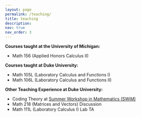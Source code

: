 ```yaml
---
layout: page
permalink: /teaching/
title: teaching
description: 
nav: true
nav_order: 3
---
```


**Courses taught at the University of Michigan:** 
* Math 156 (Applied Honors Calculus II)

**Courses taught at Duke University:**
* Math 105L (Laboratory Calculus and Functions I)
* Math 106L (Laboratory Calculus and Functions II)

**Other Teaching Experience at Duke University:**
* Coding Theory at [Summer Workshop in Mathematics (SWiM)](https://sites.duke.edu/swim/)
* Math 218 (Matrices and Vectors) Discussion
* Math 111L (Laboratory Calculus I) Lab TA









